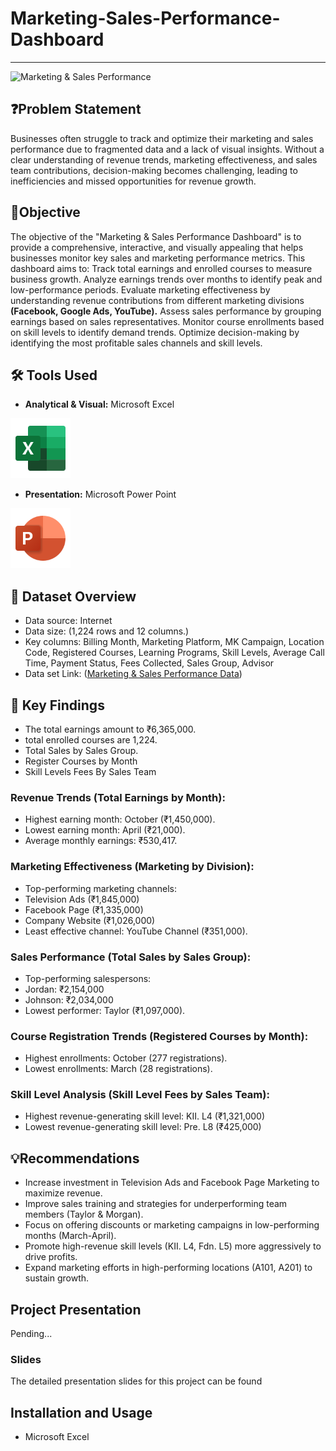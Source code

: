# Marketing-Sales-Performance-Dashboard
--------------------------------------------------------------------------------------------------------------------------------------------------------------------------------------------------------------------




![Marketing & Sales Performance](https://github.com/user-attachments/assets/d5d5fde7-e8a5-4794-b4db-c457ec2edf9f)





## ❓Problem Statement
Businesses often struggle to track and optimize their marketing and sales performance due to fragmented data and a lack of visual insights. Without a clear understanding of revenue trends, marketing effectiveness, and sales team contributions, decision-making becomes challenging, leading to inefficiencies and missed opportunities for revenue growth.


## 🎯Objective
The objective of the "Marketing & Sales Performance Dashboard" is to provide a comprehensive, interactive, and visually appealing that helps businesses monitor key sales and marketing performance metrics. This dashboard aims to:
Track total earnings and enrolled courses to measure business growth.
Analyze earnings trends over months to identify peak and low-performance periods.
Evaluate marketing effectiveness by understanding revenue contributions from different marketing divisions **(Facebook, Google Ads, YouTube).**
Assess sales performance by grouping earnings based on sales representatives.
Monitor course enrollments based on skill levels to identify demand trends.
Optimize decision-making by identifying the most profitable sales channels and skill levels.


## 🛠️ Tools Used

- **Analytical & Visual:** Microsoft Excel
<img width="96" height="96" src="https://github.com/amanat-mahmud/useful_icons/blob/main/icons8-microsoft-excel-144.png" alt="microsoft-excel-2019--v1"/>

- **Presentation:** Microsoft Power Point
<img width="96" height="96" src="https://github.com/amanat-mahmud/useful_icons/blob/main/icons8-power-point-144.png" alt="microsoft-powerpoint-2019"/>



## 📅 Dataset Overview

- Data source: Internet
- Data size: (1,224 rows and 12 columns.)
- Key columns: Billing Month, Marketing Platform, MK Campaign, Location Code, Registered Courses, Learning Programs, Skill Levels, Average Call Time, Payment Status, Fees Collected, Sales Group, Advisor
- Data set Link: ([Marketing & Sales Performance Data](https://github.com/anandshaw123/Marketing-Sales-Performance-Dashboard/blob/main/Marketing%20%26%20Sales%20Performance%20Data%20(1).xlsx))



## 🔎 Key Findings

- The total earnings amount to ₹6,365,000.
- total enrolled courses are 1,224.
- Total Sales by Sales Group.
- Register Courses by Month
- Skill Levels Fees By Sales Team
  
### Revenue Trends (Total Earnings by Month):

 - Highest earning month: October (₹1,450,000).
 - Lowest earning month: April (₹21,000).
 - Average monthly earnings: ₹530,417.

### Marketing Effectiveness (Marketing by Division):

 - Top-performing marketing channels:
 - Television Ads (₹1,845,000)
 - Facebook Page (₹1,335,000)
 - Company Website (₹1,026,000)
 - Least effective channel: YouTube Channel (₹351,000).

### Sales Performance (Total Sales by Sales Group):

 - Top-performing salespersons:
 - Jordan: ₹2,154,000
 - Johnson: ₹2,034,000
 - Lowest performer: Taylor (₹1,097,000).

### Course Registration Trends (Registered Courses by Month):

 - Highest enrollments: October (277 registrations).
 - Lowest enrollments: March (28 registrations).

### Skill Level Analysis (Skill Level Fees by Sales Team):

 - Highest revenue-generating skill level: KII. L4 (₹1,321,000)
 - Lowest revenue-generating skill level: Pre. L8 (₹425,000)

   

## 💡Recommendations

- Increase investment in Television Ads and Facebook Page Marketing to maximize revenue.
- Improve sales training and strategies for underperforming team members (Taylor & Morgan).
- Focus on offering discounts or marketing campaigns in low-performing months (March-April).
- Promote high-revenue skill levels (KII. L4, Fdn. L5) more aggressively to drive profits.
- Expand marketing efforts in high-performing locations (A101, A201) to sustain growth.





## Project Presentation
Pending...

### Slides

The detailed presentation slides for this project can be found



## Installation and Usage
- Microsoft Excel


















